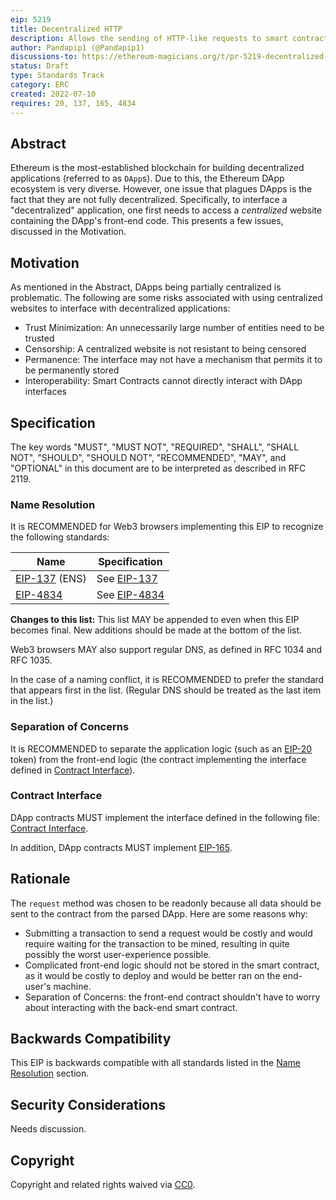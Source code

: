 ```yaml
---
eip: 5219
title: Decentralized HTTP
description: Allows the sending of HTTP-like requests to smart contracts
author: Pandapip1 (@Pandapip1)
discussions-to: https://ethereum-magicians.org/t/pr-5219-decentralized-http/9907
status: Draft
type: Standards Track
category: ERC
created: 2022-07-10
requires: 20, 137, 165, 4834
---
```


## Abstract

Ethereum is the most-established blockchain for building decentralized applications (referred to as `DApp`s). Due to this, the Ethereum DApp ecosystem is very diverse. However, one issue that plagues DApps is the fact that they are not fully decentralized. Specifically, to interface a "decentralized" application, one first needs to access a *centralized* website containing the DApp's front-end code. This presents a few issues, discussed in the Motivation.

## Motivation

As mentioned in the Abstract, DApps being partially centralized is problematic. The following are some risks associated with using centralized websites to interface with decentralized applications:

- Trust Minimization: An unnecessarily large number of entities need to be trusted
- Censorship: A centralized website is not resistant to being censored
- Permanence: The interface may not have a mechanism that permits it to be permanently stored
- Interoperability: Smart Contracts cannot directly interact with DApp interfaces
  
## Specification

The key words "MUST", "MUST NOT", "REQUIRED", "SHALL", "SHALL NOT", "SHOULD", "SHOULD NOT", "RECOMMENDED", "MAY", and "OPTIONAL" in this document are to be interpreted as described in RFC 2119.

### Name Resolution

It is RECOMMENDED for Web3 browsers implementing this EIP to recognize the following standards:

| Name                          | Specification                                        |
| ---                           | ---                                                  |
| [EIP-137](./eip-137.md) (ENS) | See [EIP-137](./eip-137.md#Resolver-specification)   |
| [EIP-4834](./eip-4834.md)     | See [EIP-4834](./eip-4834.md#Specification)          |

**Changes to this list:** This list MAY be appended to even when this EIP becomes final. New additions should be made at the bottom of the list.

Web3 browsers MAY also support regular DNS, as defined in RFC 1034 and RFC 1035.

In the case of a naming conflict, it is RECOMMENDED to prefer the standard that appears first in the list. (Regular DNS should be treated as the last item in the list.)

### Separation of Concerns

It is RECOMMENDED to separate the application logic (such as an [EIP-20](./eip-20.md) token) from the front-end logic (the contract implementing the interface defined in [Contract Interface](#contract-interface)).

### Contract Interface

DApp contracts MUST implement the interface defined in the following file: [Contract Interface](../assets/eip-dhttp/IDecentralizedApp.sol).

In addition, DApp contracts MUST implement [EIP-165](./eip-165.md).

## Rationale

The `request` method was chosen to be readonly because all data should be sent to the contract from the parsed DApp. Here are some reasons why:
- Submitting a transaction to send a request would be costly and would require waiting for the transaction to be mined, resulting in quite possibly the worst user-experience possible.
- Complicated front-end logic should not be stored in the smart contract, as it would be costly to deploy and would be better ran on the end-user's machine.
- Separation of Concerns: the front-end contract shouldn't have to worry about interacting with the back-end smart contract.

## Backwards Compatibility

This EIP is backwards compatible with all standards listed in the [Name Resolution](#name-resolution) section.

## Security Considerations

Needs discussion.

## Copyright
Copyright and related rights waived via [CC0](https://creativecommons.org/publicdomain/zero/1.0/).
